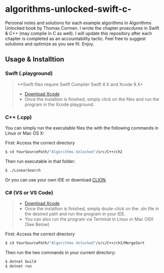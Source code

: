 # algorithms-unlocked-swift-c-
Personal notes and solutions for each example algorithms in Algorithms Unlocked book by Thomas Cormen. I wrote the chapter proecdures in Swift & C++ (may compile in C as well). I will update this repository after each chapter is completed as an accountability tactic. Feel free to suggest solutions and optimize as you see fit. Enjoy. 


## Usage & Installtion

### Swift (.playground)

> **Swift files require Swift Compiler Swift 4.X and Xcode 9.X+
> - [Download Xcode](https://developer.apple.com/xcode/)
> - Once the installion is finished, simply click on the files and run the program in the Xcode playground.

### C++ (.cpp)

You can simply run the executable files the with the following commands in Linux or Mac OS X:

First: Access the correct directory
```bash
$ cd YourSourcePath/"Algorithms Unlocked"/src/C++/ch2
```

Then run executable in that folder:

```bash
$ ./LinearSearch
```

Or you can use your own IDE or download [CLION](https://www.jetbrains.com/clion/download/).

### C# (VS or VS Code)

> - [Download Xcode](https://developer.apple.com/xcode/)
> - Once the installion is finished, simply doule-click on the .sln file in the desired path and run the program in your IDE.
> - You can also run the program via Terminal in Linux or Mac OSX (See Below)

First: Access the correct directory
```bash
$ cd YourSourcePath/"Algorithms Unlocked"/src/C++/ch3/MergeSort
```

Then run the two commands in your current directory:

```bash
$ dotnet build
$ dotnet run
```
